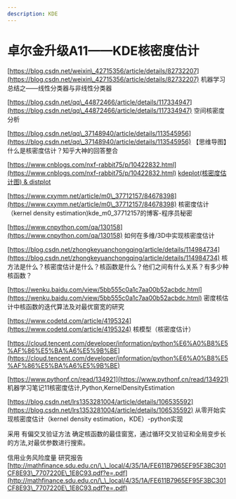 ```yaml
---
description: KDE
---
```


# 卓尔金升级A11——KDE核密度估计

[https://blog.csdn.net/weixin\_42715356/article/details/82732207](https://blog.csdn.net/weixin\_42715356/article/details/82732207) 机器学习总结之——线性分类器与非线性分类器

[https://blog.csdn.net/qq\_44872466/article/details/117334947](https://blog.csdn.net/qq\_44872466/article/details/117334947) 空间核密度分析

[https://blog.csdn.net/qq\_37148940/article/details/113545956](https://blog.csdn.net/qq\_37148940/article/details/113545956) 【思维导图】什么是核密度估计？知乎大神的回答整合

[https://www.cnblogs.com/nxf-rabbit75/p/10422832.html](https://www.cnblogs.com/nxf-rabbit75/p/10422832.html) [kdeplot(核密度估计图) & distplot](https://www.cnblogs.com/nxf-rabbit75/articles/10422832.html)

[https://www.cxymm.net/article/m0\_37712157/84678398](https://www.cxymm.net/article/m0\_37712157/84678398) 核密度估计（kernel density estimation)kde\_m0\_37712157的博客-程序员秘密

[https://www.cnpython.com/qa/130158](https://www.cnpython.com/qa/130158) 如何在多维/3D中实现核密度估计

[https://blog.csdn.net/zhongkeyuanchongqing/article/details/114984734](https://blog.csdn.net/zhongkeyuanchongqing/article/details/114984734) 核方法是什么？核密度估计是什么？核函数是什么？他们之间有什么关系？有多少种核函数？

[https://wenku.baidu.com/view/5bb555c0a1c7aa00b52acbdc.html](https://wenku.baidu.com/view/5bb555c0a1c7aa00b52acbdc.html) 密度核估计中核函数的迭代算法及对最优窗宽的研究

[https://www.codetd.com/article/4195324](https://www.codetd.com/article/4195324) 核模型（核密度估计）

[https://cloud.tencent.com/developer/information/python%E6%A0%B8%E5%AF%86%E5%BA%A6%E5%9B%BE](https://cloud.tencent.com/developer/information/python%E6%A0%B8%E5%AF%86%E5%BA%A6%E5%9B%BE)

[https://www.pythonf.cn/read/134921](https://www.pythonf.cn/read/134921) 机器学习笔记11核密度估计,Python,KernelDensityEstimation

[https://blog.csdn.net/lrs1353281004/article/details/106535592](https://blog.csdn.net/lrs1353281004/article/details/106535592) 从零开始实现核密度估计（kernel density estimation，KDE）-python实现

采用 有偏交叉验证方法 确定核函数的最佳窗宽，通过循环交叉验证和全局变步长的方法,对最优参数进行搜索。

信用业务风险度量 研究报告 [http://mathfinance.sdu.edu.cn/\_\_local/4/35/1A/FE611B7965EF95F3BC301CF8E93\_7707220E\_1E8C93.pdf?e=.pdf](http://mathfinance.sdu.edu.cn/\_\_local/4/35/1A/FE611B7965EF95F3BC301CF8E93\_7707220E\_1E8C93.pdf?e=.pdf)
